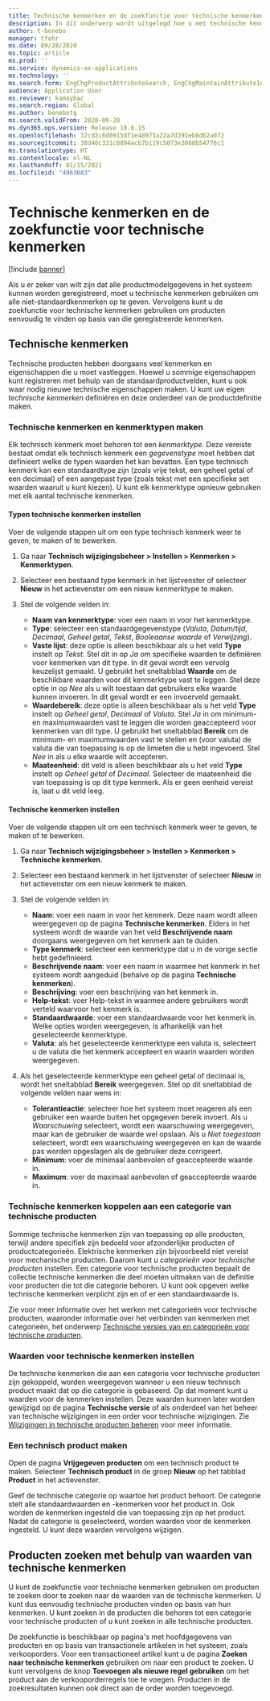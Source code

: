 ```yaml
---
title: Technische kenmerken en de zoekfunctie voor technische kenmerken
description: In dit onderwerp wordt uitgelegd hoe u met technische kenmerken alle niet-standaardkenmerken kunt opgeven om er zeker van te zijn dat alle productmodelgegevens in het systeem kunnen worden geregistreerd. Verder wordt uitgelegd hoe u de zoekfunctie voor technische kenmerken kunt gebruiken om producten eenvoudig te vinden op basis van die geregistreerde kenmerken.
author: t-benebo
manager: tfehr
ms.date: 09/28/2020
ms.topic: article
ms.prod: ''
ms.service: dynamics-ax-applications
ms.technology: ''
ms.search.form: EngChgProductAttributeSearch, EngChgMaintainAttributeInheritance, EngChgAttribute
audience: Application User
ms.reviewer: kamaybac
ms.search.region: Global
ms.author: benebotg
ms.search.validFrom: 2020-09-28
ms.dyn365.ops.version: Release 10.0.15
ms.openlocfilehash: 32cd2c6d0915df1e48973a22a7d391eb8d62a072
ms.sourcegitcommit: 38d40c331c8894acb7b119c5073e3088b54776c1
ms.translationtype: HT
ms.contentlocale: nl-NL
ms.lasthandoff: 01/15/2021
ms.locfileid: "4963683"
---
```

# <a name="engineering-attributes-and-engineering-attribute-search"></a>Technische kenmerken en de zoekfunctie voor technische kenmerken

[!include [banner](../includes/banner.md)]

Als u er zeker van wilt zijn dat alle productmodelgegevens in het systeem kunnen worden geregistreerd, moet u technische kenmerken gebruiken om alle niet-standaardkenmerken op te geven. Vervolgens kunt u de zoekfunctie voor technische kenmerken gebruiken om producten eenvoudig te vinden op basis van die geregistreerde kenmerken.

## <a name="engineering-attributes"></a>Technische kenmerken

Technische producten hebben doorgaans veel kenmerken en eigenschappen die u moet vastleggen. Hoewel u sommige eigenschappen kunt registreren met behulp van de standaardproductvelden, kunt u ook waar nodig nieuwe technische eigenschappen maken. U kunt uw eigen *technische kenmerken* definiëren en deze onderdeel van de productdefinitie maken.

### <a name="create-engineering-attributes-and-attribute-types"></a>Technische kenmerken en kenmerktypen maken

Elk technisch kenmerk moet behoren tot een *kenmerktype*. Deze vereiste bestaat omdat elk technisch kenmerk een *gegevenstype* moet hebben dat definieert welke de typen waarden het kan bevatten. Een type technisch kenmerk kan een standaardtype zijn (zoals vrije tekst, een geheel getal of een decimaal) of een aangepast type (zoals tekst met een specifieke set waarden waaruit u kunt kiezen). U kunt elk kenmerktype opnieuw gebruiken met elk aantal technische kenmerken.

#### <a name="set-up-engineering-attribute-types"></a>Typen technische kenmerken instellen

Voer de volgende stappen uit om een type technisch kenmerk weer te geven, te maken of te bewerken.

1. Ga naar **Technisch wijzigingsbeheer \> Instellen \> Kenmerken \> Kenmerktypen**.
1. Selecteer een bestaand type kenmerk in het lijstvenster of selecteer **Nieuw** in het actievenster om een nieuw kenmerktype te maken.
1. Stel de volgende velden in:

    - **Naam van kenmerktype**: voer een naam in voor het kenmerktype.
    - **Type**: selecteer een standaardgegevenstype (*Valuta*, *Datum/tijd*, *Decimaal*, *Geheel getal*, *Tekst*, *Booleaanse waarde* of *Verwijzing*).
    - **Vaste lijst**: deze optie is alleen beschikbaar als u het veld **Type** instelt op *Tekst*. Stel dit in op *Ja* om specifieke waarden te definiëren voor kenmerken van dit type. In dit geval wordt een vervolg keuzelijst gemaakt. U gebruikt het sneltabblad **Waarde** om de beschikbare waarden voor dit kenmerktype vast te leggen. Stel deze optie in op *Nee* als u wilt toestaan dat gebruikers elke waarde kunnen invoeren. In dit geval wordt er een invoerveld gemaakt.
    - **Waardebereik**: deze optie is alleen beschikbaar als u het veld **Type** instelt op *Geheel getal*, *Decimaal* of *Valuta*. Stel *Ja* in om minimum- en maximumwaarden vast te leggen die worden geaccepteerd voor kenmerken van dit type. U gebruikt het sneltabblad **Bereik** om de minimum- en maximumwaarden vast te stellen en (voor valuta) de valuta die van toepassing is op de limieten die u hebt ingevoerd. Stel *Nee* in als u elke waarde wilt accepteren. 
    - **Maateenheid**: dit veld is alleen beschikbaar als u het veld **Type** instelt op *Geheel getal* of *Decimaal*. Selecteer de maateenheid die van toepassing is op dit type kenmerk. Als er geen eenheid vereist is, laat u dit veld leeg.

#### <a name="set-up-engineering-attributes"></a>Technische kenmerken instellen

Voer de volgende stappen uit om een technisch kenmerk weer te geven, te maken of te bewerken.

1. Ga naar **Technisch wijzigingsbeheer \> Instellen \> Kenmerken \> Technische kenmerken**.
1. Selecteer een bestaand kenmerk in het lijstvenster of selecteer **Nieuw** in het actievenster om een nieuw kenmerk te maken.
1. Stel de volgende velden in:

    - **Naam**: voer een naam in voor het kenmerk. Deze naam wordt alleen weergegeven op de pagina **Technische kenmerken**. Elders in het systeem wordt de waarde van het veld **Beschrijvende naam** doorgaans weergegeven om het kenmerk aan te duiden.
    - **Type kenmerk**: selecteer een kenmerktype dat u in de vorige sectie hebt gedefinieerd.
    - **Beschrijvende naam**: voer een naam in waarmee het kenmerk in het systeem wordt aangeduid (behalve op de pagina **Technische kenmerken**). 
    - **Beschrijving**: voer een beschrijving van het kenmerk in.
    - **Help-tekst**: voer Help-tekst in waarmee andere gebruikers wordt verteld waarvoor het kenmerk is.
    - **Standaardwaarde**: voer een standaardwaarde voor het kenmerk in. Welke opties worden weergegeven, is afhankelijk van het geselecteerde kenmerktype.
    - **Valuta**: als het geselecteerde kenmerktype een valuta is, selecteert u de valuta die het kenmerk accepteert en waarin waarden worden weergegeven.

1. Als het geselecteerde kenmerktype een geheel getal of decimaal is, wordt het sneltabblad **Bereik** weergegeven. Stel op dit sneltabblad de volgende velden naar wens in:

    - **Tolerantieactie**: selecteer hoe het systeem moet reageren als een gebruiker een waarde buiten het opgegeven bereik invoert. Als u *Waarschuwing* selecteert, wordt een waarschuwing weergegeven, maar kan de gebruiker de waarde wel opslaan. Als u *Niet toegestaan* selecteert, wordt een waarschuwing weergegeven en kan de waarde pas worden opgeslagen als de gebruiker deze corrigeert.
    - **Minimum**: voer de minimaal aanbevolen of geaccepteerde waarde in.
    - **Maximum**: voer de maximaal aanbevolen of geaccepteerde waarde in.

### <a name="connect-engineering-attributes-to-an-engineering-product-category"></a>Technische kenmerken koppelen aan een categorie van technische producten

Sommige technische kenmerken zijn van toepassing op alle producten, terwijl andere specifiek zijn bedoeld voor afzonderlijke producten of productcategorieën. Elektrische kenmerken zijn bijvoorbeeld niet vereist voor mechanische producten. Daarom kunt u *categorieën voor technische producten* instellen. Een categorie voor technische producten bepaalt de collectie technische kenmerken die deel moeten uitmaken van de definitie voor producten die tot die categorie behoren. U kunt ook opgeven welke technische kenmerken verplicht zijn en of er een standaardwaarde is.

Zie voor meer informatie over het werken met categorieën voor technische producten, waaronder informatie over het verbinden van kenmerken met categorieën, het onderwerp [Technische versies van en categorieën voor technische producten](engineering-versions-product-category.md).

### <a name="set-values-for-engineering-attributes"></a>Waarden voor technische kenmerken instellen

De technische kenmerken die aan een categorie voor technische producten zijn gekoppeld, worden weergegeven wanneer u een nieuw technisch product maakt dat op die categorie is gebaseerd. Op dat moment kunt u waarden voor de kenmerken instellen. Deze waarden kunnen later worden gewijzigd op de pagina **Technische versie** of als onderdeel van het beheer van technische wijzigingen in een order voor technische wijzigingen. Zie [Wijzigingen in technische producten beheren](engineering-change-management.md) voor meer informatie.

### <a name="create-an-engineering-product"></a>Een technisch product maken

Open de pagina **Vrijgegeven producten** om een technisch product te maken. Selecteer **Technisch product** in de groep **Nieuw** op het tabblad **Product** in het actievenster.

Geef de technische categorie op waartoe het product behoort. De categorie stelt alle standaardwaarden en -kenmerken voor het product in. Ook worden de kenmerken ingesteld die van toepassing zijn op het product. Nadat de categorie is geselecteerd, worden waarden voor de kenmerken ingesteld. U kunt deze waarden vervolgens wijzigen.

## <a name="search-for-products-by-using-engineering-attribute-values"></a>Producten zoeken met behulp van waarden van technische kenmerken

U kunt de zoekfunctie voor technische kenmerken gebruiken om producten te zoeken door te zoeken naar de waarden van de technische kenmerken. U kunt dus eenvoudig technische producten vinden op basis van hun kenmerken. U kunt zoeken in de producten die behoren tot een categorie voor technische producten of u kunt zoeken in alle technische producten.

De zoekfunctie is beschikbaar op pagina's met hoofdgegevens van producten en op basis van transactionele artikelen in het systeem, zoals verkooporders. Voor een transactioneel artikel kunt u de pagina **Zoeken naar technische kenmerken** gebruiken om naar een product te zoeken. U kunt vervolgens de knop **Toevoegen als nieuwe regel gebruiken** om het product aan de verkooporderregels toe te voegen. Producten in de zoekresultaten kunnen ook direct aan de order worden toegevoegd.
